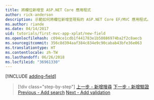 ```yaml
---
title: 將欄位新增至 ASP.NET Core 應用程式
author: rick-anderson
description: 示範如何將欄位新增至現有的 ASP.NET Core EF/MVC 應用程式。
ms.author: riande
ms.date: 04/14/2017
uid: tutorials/first-mvc-app-xplat/new-field
ms.openlocfilehash: c094ce1cdb1f441783e1b50886974ba2f2c8aecb
ms.sourcegitcommit: 356c8d394aaf384c834e9c90cabab43bfe36e063
ms.translationtype: HT
ms.contentlocale: zh-TW
ms.lasthandoff: 06/26/2018
ms.locfileid: "36961330"
---
```

[!INCLUDE [adding-field](../../includes/mvc-intro/new-field.md)]

> [!div class="step-by-step"]
> <span data-ttu-id="839fa-103">[上一步 - 新增搜尋](search.md)
> [下一步 - 新增驗證](validation.md)</span><span class="sxs-lookup"><span data-stu-id="839fa-103">[Previous - Add search](search.md)
[Next - Add validation](validation.md)</span></span>  
